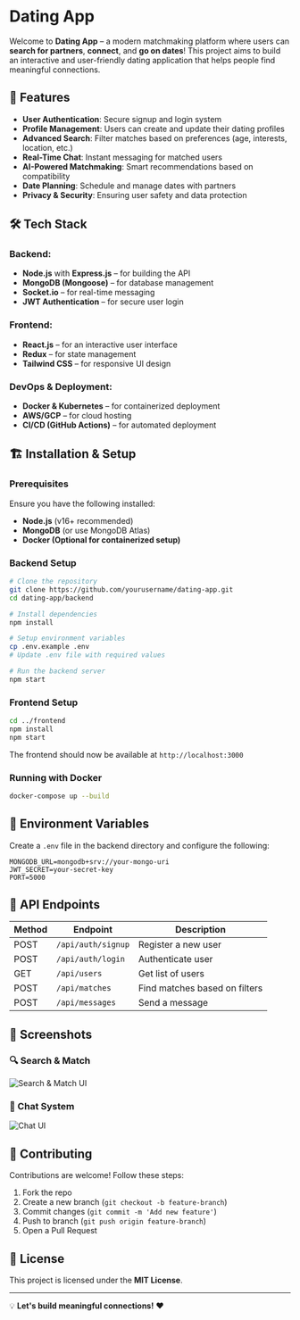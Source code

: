 #  Dating App

Welcome to **Dating App** – a modern matchmaking platform where users can **search for partners**, **connect**, and **go on dates**! This project aims to build an interactive and user-friendly dating application that helps people find meaningful connections.

## 🚀 Features

- **User Authentication**: Secure signup and login system
- **Profile Management**: Users can create and update their dating profiles
- **Advanced Search**: Filter matches based on preferences (age, interests, location, etc.)
- **Real-Time Chat**: Instant messaging for matched users
- **AI-Powered Matchmaking**: Smart recommendations based on compatibility
- **Date Planning**: Schedule and manage dates with partners
- **Privacy & Security**: Ensuring user safety and data protection

## 🛠️ Tech Stack

### Backend:

- **Node.js** with **Express.js** – for building the API
- **MongoDB (Mongoose)** – for database management
- **Socket.io** – for real-time messaging
- **JWT Authentication** – for secure user login

### Frontend:

- **React.js** – for an interactive user interface
- **Redux** – for state management
- **Tailwind CSS** – for responsive UI design

### DevOps & Deployment:

- **Docker & Kubernetes** – for containerized deployment
- **AWS/GCP** – for cloud hosting
- **CI/CD (GitHub Actions)** – for automated deployment

## 🏗️ Installation & Setup

### Prerequisites

Ensure you have the following installed:

- **Node.js** (v16+ recommended)
- **MongoDB** (or use MongoDB Atlas)
- **Docker (Optional for containerized setup)**

### Backend Setup

```sh
# Clone the repository
git clone https://github.com/yourusername/dating-app.git
cd dating-app/backend

# Install dependencies
npm install

# Setup environment variables
cp .env.example .env
# Update .env file with required values

# Run the backend server
npm start
```

### Frontend Setup

```sh
cd ../frontend
npm install
npm start
```

The frontend should now be available at `http://localhost:3000`

### Running with Docker

```sh
docker-compose up --build
```

## 🔑 Environment Variables

Create a `.env` file in the backend directory and configure the following:

```
MONGODB_URL=mongodb+srv://your-mongo-uri
JWT_SECRET=your-secret-key
PORT=5000
```

## 📌 API Endpoints

| Method | Endpoint           | Description                   |
| ------ | ------------------ | ----------------------------- |
| POST   | `/api/auth/signup` | Register a new user           |
| POST   | `/api/auth/login`  | Authenticate user             |
| GET    | `/api/users`       | Get list of users             |
| POST   | `/api/matches`     | Find matches based on filters |
| POST   | `/api/messages`    | Send a message                |

## 📸 Screenshots

### 🔍 Search & Match

![Search & Match UI](https://via.placeholder.com/800x400)

### 💬 Chat System

![Chat UI](https://via.placeholder.com/800x400)

## 🤝 Contributing

Contributions are welcome! Follow these steps:

1. Fork the repo
2. Create a new branch (`git checkout -b feature-branch`)
3. Commit changes (`git commit -m 'Add new feature'`)
4. Push to branch (`git push origin feature-branch`)
5. Open a Pull Request

## 📜 License

This project is licensed under the **MIT License**.

---

💡 **Let's build meaningful connections!** ❤️
